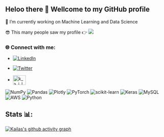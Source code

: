 ## Heloo there 👋 Wellcome to my GitHub profile 

🔭 I’m currently working on Machine Learning and Data Science  

😎 This many people saw my profile  👉  ![](https://komarev.com/ghpvc/?username=kailas711&color=blueviolet)



### 🌐 Connect with me:

- [![LinkedIn](https://img.shields.io/badge/LinkedIn-%230077B5.svg?logo=linkedin&logoColor=white)](https://www.linkedin.com/in/kailas-p-sudheer-6bb244201/)

- [![Twitter](https://img.shields.io/badge/Twitter-%231DA1F2.svg?logo=Twitter&logoColor=white)](https://twitter.com/@kailas_sudheer)
  
- <a href="https://instagram.com/k_a_i_l_a_z_" target="blank"><img align="center" src="https://raw.githubusercontent.com/rahuldkjain/github-profile-readme-generator/master/src/images/icons/Social/instagram.svg" alt="k_a_i_l_a_z_" height="30" width="40" /></a>
</p>


![NumPy](https://img.shields.io/badge/numpy-%23013243.svg?style=for-the-badge&logo=numpy&logoColor=white) ![Pandas](https://img.shields.io/badge/pandas-%23150458.svg?style=for-the-badge&logo=pandas&logoColor=white) ![Plotly](https://img.shields.io/badge/Plotly-%233F4F75.svg?style=for-the-badge&logo=plotly&logoColor=white) ![PyTorch](https://img.shields.io/badge/PyTorch-%23EE4C2C.svg?style=for-the-badge&logo=PyTorch&logoColor=white) ![scikit-learn](https://img.shields.io/badge/scikit--learn-%23F7931E.svg?style=for-the-badge&logo=scikit-learn&logoColor=white) ![Keras](https://img.shields.io/badge/Keras-%23D00000.svg?style=for-the-badge&logo=Keras&logoColor=white) ![MySQL](https://img.shields.io/badge/mysql-%2300f.svg?style=for-the-badge&logo=mysql&logoColor=white) ![AWS](https://img.shields.io/badge/AWS-%23FF9900.svg?style=for-the-badge&logo=amazon-aws&logoColor=white) ![Python](https://img.shields.io/badge/python-3670A0?style=for-the-badge&logo=python&logoColor=ffdd54)

## Stats 📊:



[![Kailas's github activity graph](https://github-readme-activity-graph.vercel.app/graph?username=kailas711&theme=react)](https://github.com/ashutosh00710/github-readme-activity-graph)

